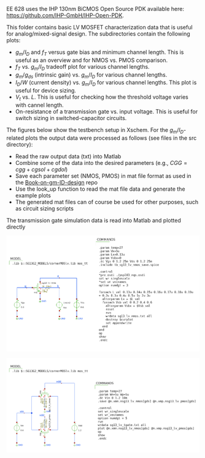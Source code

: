 EE 628 uses the IHP 130nm BiCMOS Open Source PDK available here: https://github.com/IHP-GmbH/IHP-Open-PDK.  

This folder contains basic LV MOSFET characterization data that is useful for analog/mixed-signal design. The subdirectories contain the following plots:  
* $g_m/I_D$ and $f_T$ versus gate bias and minimum channel length. This is useful as an overview and for NMOS vs. PMOS comparison.
* $f_T$ vs. $g_m/I_D$ tradeoff plot for various channel lengths.
* $g_m/g_{ds}$ (intrinsic gain) vs. $g_m/I_D$ for various channel lengths.
* $I_D/W$ (current density) vs. $g_m/I_D$ for various channel lengths. This plot is useful for device sizing.
* $V_t$ vs. $L$. This is useful for checking how the threshold voltage varies with cannel length.
* On-resistance of a transmission gate vs. input voltage. This is useful for switch sizing in switched-capacitor circuits.  

The figures below show the testbench setup in Xschem. For the $g_m/I_D$-related plots the output data were processed as follows (see files in the src directory):
* Read the raw output data (txt) into Matlab
* Combine some of the data into the desired parameters (e.g., $CGG = cgg+cgsol  +cgdol$)
* Save each parameter set (NMOS, PMOS) in mat file format as used in the [Book-on-gm-ID-design](https://github.com/bmurmann/Book-on-gm-ID-design) repo
* Use the look_up function to read the mat file data and generate the example plots
* The generated mat files can of course be used for other purposes, such as circuit sizing scripts

The transmission gate simulation data is read into Matlab and plotted directly  


<p align="center">
   <img src="./img/tb_sg13_lv_nmos.png" width="800" />
</p>
<p align="center">
   <img src="./img/tb_sg13_lv_tgate.png" width="800" />
</p>

